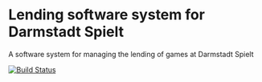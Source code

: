 # Lending software system for Darmstadt Spielt
A software system for managing the lending of games at Darmstadt Spielt

[![Build Status](https://travis-ci.org/Spielekreis-Darmstadt/lending.svg?branch=master)](https://travis-ci.org/Spielekreis-Darmstadt/lending)
